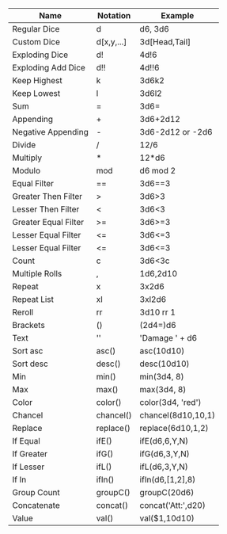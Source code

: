 | Name                 | Notation   | Example            |
|----------------------|------------|--------------------|
| Regular Dice         | d          | d6, 3d6            |
| Custom Dice          | d[x,y,...] | 3d[Head,Tail]     |
| Exploding Dice       | d!         | 4d!6               |
| Exploding Add Dice   | d!!        | 4d!!6              |
| Keep Highest         | k          | 3d6k2              |
| Keep Lowest          | l          | 3d6l2              |
| Sum                  | =          | 3d6=               |
| Appending            | +          | 3d6+2d12           |
| Negative Appending   | -          | 3d6-2d12 or -2d6   |
| Divide               | /          | 12/6               |
| Multiply             | *          | 12*d6              |
| Modulo               | mod        | d6 mod 2           |
| Equal Filter         | ==         | 3d6==3             |
| Greater Then Filter  | >          | 3d6>3              |
| Lesser Then Filter   | <          | 3d6<3              |
| Greater Equal Filter | >=         | 3d6>=3             |
| Lesser Equal Filter  | <=         | 3d6<=3             |
| Lesser Equal Filter  | <=         | 3d6<=3             |
| Count                | c          | 3d6<3c             |
| Multiple Rolls       | ,          | 1d6,2d10           |
| Repeat               | x          | 3x2d6              |
| Repeat List          | xl         | 3xl2d6             |
| Reroll               | rr         | 3d10 rr 1          |
| Brackets             | ()         | (2d4=)d6           |
| Text                 | ''         | 'Damage ' + d6     |
| Sort asc             | asc()      | asc(10d10)         |
| Sort desc            | desc()     | desc(10d10)        |
| Min                  | min()      | min(3d4, 8)        |
| Max                  | max()      | max(3d4, 8)        |
| Color                | color()    | color(3d4, 'red')  |
| Chancel              | chancel()  | chancel(8d10,10,1) |
| Replace              | replace()  | replace(6d10,1,2)  |
| If Equal             | ifE()      | ifE(d6,6,Y,N)      |
| If Greater           | ifG()      | ifG(d6,3,Y,N)      |
| If Lesser            | ifL()      | ifL(d6,3,Y,N)      |
| If In                | ifIn()     | ifIn(d6,[1,2],8)   |
| Group Count          | groupC()   | groupC(20d6)       |
| Concatenate          | concat()   | concat('Att:',d20) |
| Value                | val()      | val($1,10d10)      |
